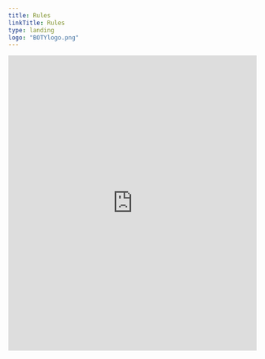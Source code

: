 ```yaml
---
title: Rules
linkTitle: Rules
type: landing
logo: "BOTYlogo.png"
---
```


<iframe src="https://docs.google.com/document/d/1-W5jDbM2_v9vdavDHXka__5XpVymvNh54QV00_gAtuU/preview" style="background-color: white; border: 0; height: 600px; width: 100%;"></iframe>